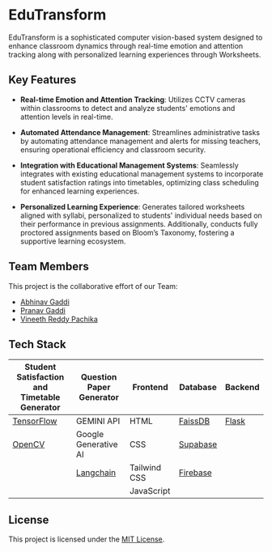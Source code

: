 # EduTransform

EduTransform is a sophisticated computer vision-based system designed to enhance classroom dynamics through real-time emotion and attention tracking along with personalized learning experiences through Worksheets.

## Key Features
- **Real-time Emotion and Attention Tracking**: Utilizes CCTV cameras within classrooms to detect and analyze students' emotions and attention levels in real-time.
  
- **Automated Attendance Management**: Streamlines administrative tasks by automating attendance management and alerts for missing teachers, ensuring operational efficiency and classroom security.
  
- **Integration with Educational Management Systems**: Seamlessly integrates with existing educational management systems to incorporate student satisfaction ratings into timetables, optimizing class scheduling for enhanced learning experiences.
  
- **Personalized Learning Experience**: Generates tailored worksheets aligned with syllabi, personalized to students' individual needs based on their performance in previous assignments. Additionally, conducts fully proctored assignments based on Bloom’s Taxonomy, fostering a supportive learning ecosystem.

## Team Members
This project is the collaborative effort of our Team:
- [Abhinav Gaddi](https://github.com/AbhiRox6?tab=repositories)
- [Pranav Gaddi](https://github.com/Enyalius6)
- [Vineeth Reddy Pachika](https://github.com/void4002)

## Tech Stack

| **Student Satisfaction and Timetable Generator** | **Question Paper Generator**         | **Frontend**  | **Database**                         | **Backend**                                |
|-------------------------------------------------|---------------------------------------|---------------|--------------------------------------|--------------------------------------------|
| [TensorFlow](https://www.tensorflow.org/)       | GEMINI API                            | HTML          | [FaissDB](https://faiss.ai/)         | [Flask](https://flask.palletsprojects.com/en/2.1.x/) |
| [OpenCV](https://opencv.org/)                   | Google Generative AI                  | CSS           | [Supabase](https://supabase.io/docs) |                                            |
|                                                 | [Langchain](https://python.langchain.com/docs/get_started/introduction/) | Tailwind CSS | [Firebase](https://firebase.google.com/docs) |                                            |
|                                                 |                                       | JavaScript    |                                      |                                            |


## License

This project is licensed under the [MIT License](LICENSE).
